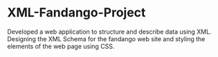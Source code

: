 # XML-Fandango-Project
Developed a web application to structure and describe data using XML. Designing the XML Schema for the fandango web site and styling the elements of the web page using CSS.
